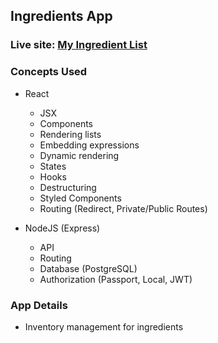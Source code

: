## Ingredients App

### Live site: [My Ingredient List](https://quizzical-yonath-3acedd.netlify.app)

### Concepts Used

- React

  - JSX
  - Components
  - Rendering lists
  - Embedding expressions
  - Dynamic rendering
  - States
  - Hooks
  - Destructuring
  - Styled Components
  - Routing (Redirect, Private/Public Routes)

- NodeJS (Express)
  - API
  - Routing
  - Database (PostgreSQL)
  - Authorization (Passport, Local, JWT)

### App Details

- Inventory management for ingredients
